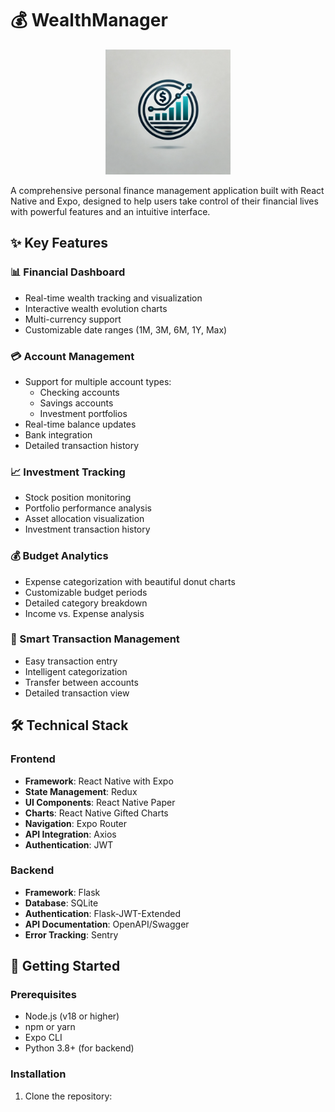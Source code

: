 # 💰 WealthManager

<p align="center">
  <img src="frontend/assets/images/logo.png" alt="WealthManager Logo" width="200"/>
</p>

A comprehensive personal finance management application built with React Native and Expo, designed to help users take control of their financial lives with powerful features and an intuitive interface.

## ✨ Key Features

### 📊 Financial Dashboard
- Real-time wealth tracking and visualization
- Interactive wealth evolution charts
- Multi-currency support
- Customizable date ranges (1M, 3M, 6M, 1Y, Max)

### 💳 Account Management
- Support for multiple account types:
  - Checking accounts
  - Savings accounts
  - Investment portfolios
- Real-time balance updates
- Bank integration
- Detailed transaction history

### 📈 Investment Tracking
- Stock position monitoring
- Portfolio performance analysis
- Asset allocation visualization
- Investment transaction history

### 💰 Budget Analytics
- Expense categorization with beautiful donut charts
- Customizable budget periods
- Detailed category breakdown
- Income vs. Expense analysis

### 🔄 Smart Transaction Management
- Easy transaction entry
- Intelligent categorization
- Transfer between accounts
- Detailed transaction view

## 🛠 Technical Stack

### Frontend
- **Framework**: React Native with Expo
- **State Management**: Redux
- **UI Components**: React Native Paper
- **Charts**: React Native Gifted Charts
- **Navigation**: Expo Router
- **API Integration**: Axios
- **Authentication**: JWT

### Backend
- **Framework**: Flask
- **Database**: SQLite
- **Authentication**: Flask-JWT-Extended
- **API Documentation**: OpenAPI/Swagger
- **Error Tracking**: Sentry

## 🚀 Getting Started

### Prerequisites
- Node.js (v18 or higher)
- npm or yarn
- Expo CLI
- Python 3.8+ (for backend)

### Installation

1. Clone the repository:
